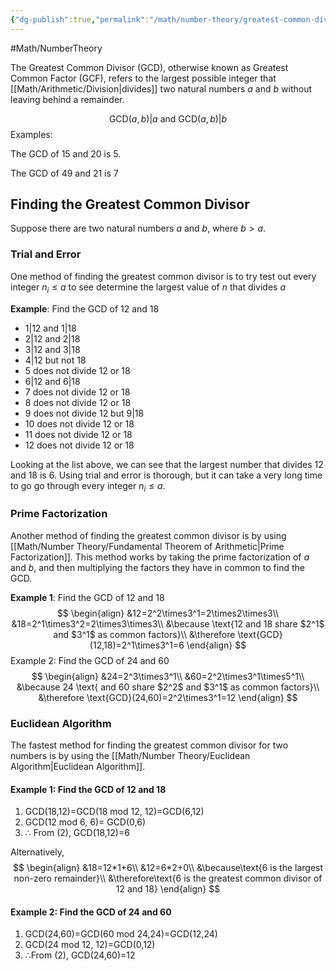 ```yaml
---
{"dg-publish":true,"permalink":"/math/number-theory/greatest-common-divisor/"}
---
```



#Math/NumberTheory 

The Greatest Common Divisor (GCD), otherwise known as Greatest Common Factor (GCF), refers to the largest possible integer that [[Math/Arithmetic/Division\|divides]] two natural numbers $a$ and $b$ without leaving behind a remainder.

$$
\text{GCD}(a,b)|a \text{ and GCD}(a,b)|b
$$
Examples:

The GCD of 15 and 20 is 5.

The GCD of 49 and 21 is 7

## Finding the Greatest Common Divisor

Suppose there are two natural numbers $a$ and $b$, where $b>a$.

### Trial and Error

One method of finding the greatest common divisor is to try test out every integer $n_i\leq a$ to see determine the largest value of $n$ that divides $a$

**Example**: Find the GCD of 12 and 18
- 1|12 and 1|18
- 2|12 and 2|18
- 3|12 and 3|18
- 4|12 but not 18
- 5 does not divide 12 or 18
- 6|12 and 6|18
- 7 does not divide 12 or 18
- 8 does not divide 12 or 18
- 9 does not divide 12 but 9|18
- 10 does not divide 12 or 18
- 11 does not divide 12 or 18
- 12 does not divide 12 or 18

Looking at the list above, we can see that the largest number that divides 12 and 18 is 6. Using trial and error is thorough, but it can take a very long time to go go through every integer $n_i\leq a$.

### Prime Factorization

Another method of finding the greatest common divisor is by using [[Math/Number Theory/Fundamental Theorem of Arithmetic\|Prime Factorization]]. This method works by taking the prime factorization of $a$ and $b$, and then multiplying the factors they have in common to find the GCD.

**Example 1**: Find the GCD of 12 and 18
$$
\begin{align}
&12=2^2\times3^1=2\times2\times3\\
&18=2^1\times3^2=2\times3\times3\\
&\because \text{12 and 18 share $2^1$ and $3^1$ as common factors}\\
&\therefore \text{GCD}(12,18)=2^1\times3^1=6
\end{align}
$$
Example 2: Find the GCD of 24 and 60
$$
\begin{align}
&24=2^3\times3^1\\
&60=2^2\times3^1\times5^1\\
&\because 24 \text{ and 60 share $2^2$ and $3^1$ as common factors}\\
&\therefore \text{GCD}(24,60)=2^2\times3^1=12
\end{align}
$$
### Euclidean Algorithm

The fastest method for finding the greatest common divisor for two numbers is by using the [[Math/Number Theory/Euclidean Algorithm\|Euclidean Algorithm]].

#### Example 1: Find the GCD of 12 and 18
1. GCD(18,12)=GCD(18 mod 12, 12)=GCD(6,12)
2. GCD(12 mod 6, 6)= GCD(0,6)
3. $\therefore$ From (2), GCD(18,12)=6

Alternatively,
$$
\begin{align}
&18=12*1+6\\
&12=6*2+0\\
&\because\text{6 is the largest non-zero remainder}\\
&\therefore\text{6 is the greatest common divisor of 12 and 18}
\end{align}
$$
#### Example 2: Find the GCD of 24 and 60
1. GCD(24,60)=GCD(60 mod 24,24)=GCD(12,24)
2. GCD(24 mod 12, 12)=GCD(0,12)
3. $\therefore$From (2), GCD(24,60)=12
